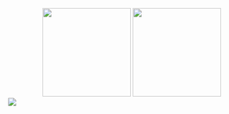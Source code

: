 <div align="center">
  <img height="180em" src="https://github-readme-stats.vercel.app/api?username=bryantorresribeiro&show_icons=true&theme=dark&include_all_commits=true&count_private=true"/>
  <img height="180em" src="https://github-readme-stats.vercel.app/api/top-langs/?username=bryantorresribeiro&layout=compact&langs_count=7&theme=dark"/>
</div>
<div> 
  <a href="https://www.linkedin.com/in/bryan-torres-ribeiro-20a0531a8/" target="_blank"><img src="https://img.shields.io/badge/-LinkedIn-%230077B5?style=for-the-badge&logo=linkedin&logoColor=white" target="_blank"></a> 
</div>
